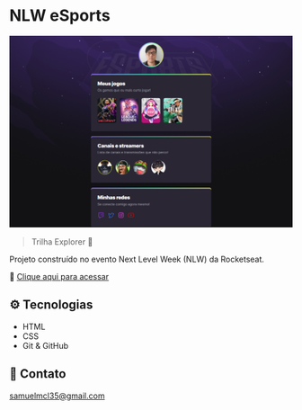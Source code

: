 # NLW eSports

![preview](./.github/preview.png)

> Trilha Explorer 🚀

Projeto construído no evento Next Level Week (NLW) da Rocketseat.

🔗 [Clique aqui para acessar](https://samuelmcl35.github.io/nlw-esports-explorer/)

## ⚙️ Tecnologias

- HTML
- CSS
- Git & GitHub

## 📠 Contato

samuelmcl35@gmail.com